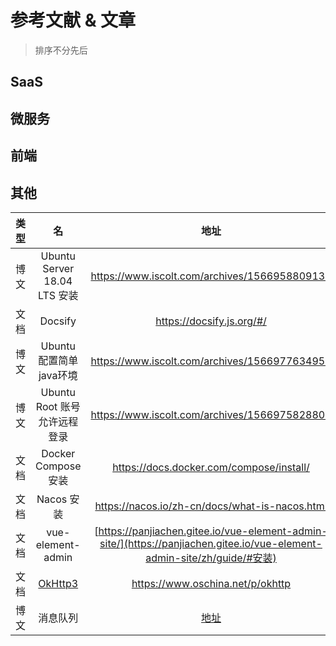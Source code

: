 # 参考文献 & 文章

> 排序不分先后

## SaaS

## 微服务

## 前端

## 其他

| 类型 |                     名                      |                             地址                             |
| :--: | :-----------------------------------------: | :----------------------------------------------------------: |
| 博文 |        Ubuntu Server 18.04 LTS 安装         |        https://www.iscolt.com/archives/1566958809131         |
| 文档 |                   Docsify                   |                  https://docsify.js.org/#/                   |
| 博文 |           Ubuntu 配置简单java环境           |        https://www.iscolt.com/archives/1566977634957         |
| 博文 |        Ubuntu Root 账号允许远程登录         |        https://www.iscolt.com/archives/1566975828809         |
| 文档 |             Docker Compose 安装             |           https://docs.docker.com/compose/install/           |
| 文档 |                 Nacos 安装                  |        https://nacos.io/zh-cn/docs/what-is-nacos.html        |
| 文档 |              vue-element-admin              | [https://panjiachen.gitee.io/vue-element-admin-site/](https://panjiachen.gitee.io/vue-element-admin-site/zh/guide/#安装) |
| 文档 | [OkHttp3](https://square.github.io/okhttp/) |               https://www.oschina.net/p/okhttp               |
| 博文 |                  消息队列                   | [地址](https://www.funtl.com/zh/spring-cloud-alibaba/消息队列的流派.html) |

